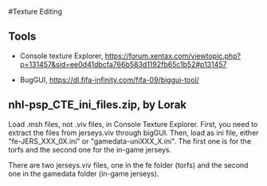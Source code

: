 #Texture Editing

## Tools 

- Console texture Explorer, https://forum.xentax.com/viewtopic.php?p=131457&sid=ee0d41dbcfa766b583d1192fb65c1b52#p131457

- BugGUI, https://dl.fifa-infinity.com/fifa-09/biggui-tool/

## nhl-psp_CTE_ini_files.zip, by Lorak

Load .msh files, not .viv files, in Console Texture Explorer.
First, you need to extract the files from jerseys.viv through bigGUI. Then, load as ini file, either "fe-JERS_XXX_0X.ini" or "gamedata-uniXXX_X.ini". The first one is for the torfs and the second one for the in-game jerseys.

There are two jerseys.viv files, one in the fe folder (torfs) and the second one in the gamedata folder (in-game jerseys).

